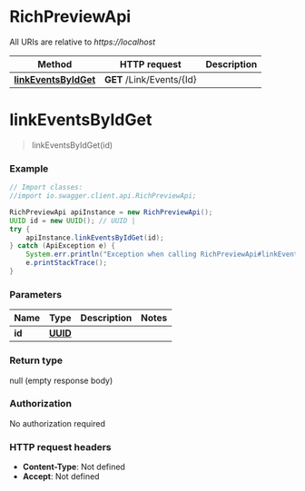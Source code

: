 # RichPreviewApi

All URIs are relative to *https://localhost*

Method | HTTP request | Description
------------- | ------------- | -------------
[**linkEventsByIdGet**](RichPreviewApi.md#linkEventsByIdGet) | **GET** /Link/Events/{Id} | 


<a name="linkEventsByIdGet"></a>
# **linkEventsByIdGet**
> linkEventsByIdGet(id)



### Example
```java
// Import classes:
//import io.swagger.client.api.RichPreviewApi;

RichPreviewApi apiInstance = new RichPreviewApi();
UUID id = new UUID(); // UUID | 
try {
    apiInstance.linkEventsByIdGet(id);
} catch (ApiException e) {
    System.err.println("Exception when calling RichPreviewApi#linkEventsByIdGet");
    e.printStackTrace();
}
```

### Parameters

Name | Type | Description  | Notes
------------- | ------------- | ------------- | -------------
 **id** | [**UUID**](.md)|  |

### Return type

null (empty response body)

### Authorization

No authorization required

### HTTP request headers

 - **Content-Type**: Not defined
 - **Accept**: Not defined

